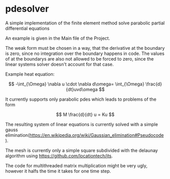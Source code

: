 # pdesolver
A simple implementation of the finite element method solve parabolic partial differential equations

An example is given in the Main file of the Project. 

The weak form must be chosen in a way, that the derivative at the boundary is zero, since no integration over the boundary happens in code.
The values of at the boundarys are also not allowed to be forced to zero, since the linear systems solver doesn't account for that case.

Example heat equation:

$$
-\int_{\Omega} \nabla u \cdot \nabla d\omega= \int_{\Omega} \frac{d}{dt}uvd\omega
$$

It currently supports only parabolic pdes which leads to problems of the form

$$
M \frac{d}{dt} u = Ku
$$

The resulting system of linear equations is currently solved with a simple gauss elimination(https://en.wikipedia.org/wiki/Gaussian_elimination#Pseudocode).

The mesh is currently only a simple square subdivided with the delaunay algorithm using https://github.com/locationtech/jts.

The code for multithreaded matrix multiplication might be very ugly, however it halfs the time it takes for one time step.

